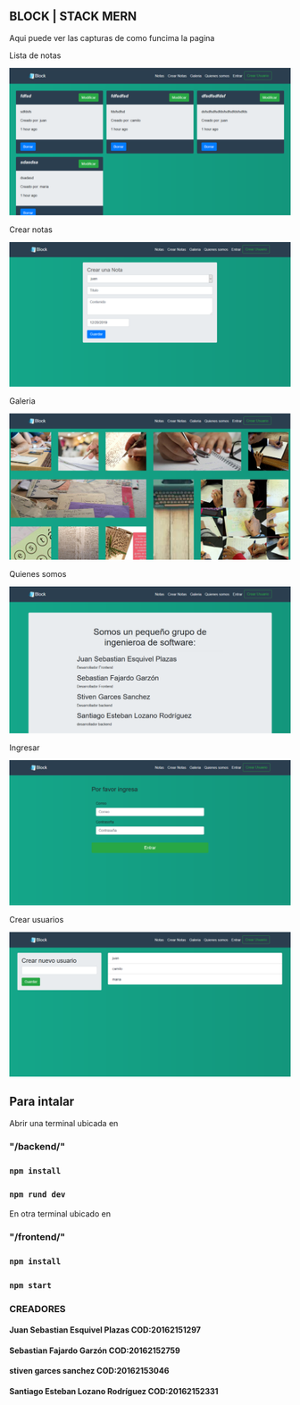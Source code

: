 ## BLOCK | STACK MERN

Aqui puede ver las capturas de como funcima la pagina 

Lista de notas

![](notelist.png)

Crear notas

![](createnote.png)

Galeria

![](galeria.png)

Quienes somos

![](somos.png)

Ingresar

![](entrar.png)

Crear usuarios

![](createuser.png)

## Para intalar 

Abrir una terminal ubicada en 

### "/backend/"

### `npm install`

### `npm rund dev`

En otra terminal ubicado en 

### "/frontend/"

### `npm install`

### `npm start`

### CREADORES

#### Juan Sebastian Esquivel Plazas             COD:20162151297

#### Sebastian Fajardo Garzón                   COD:20162152759

#### stiven garces sanchez                      COD:20162153046

#### Santiago Esteban Lozano Rodríguez          COD:20162152331
